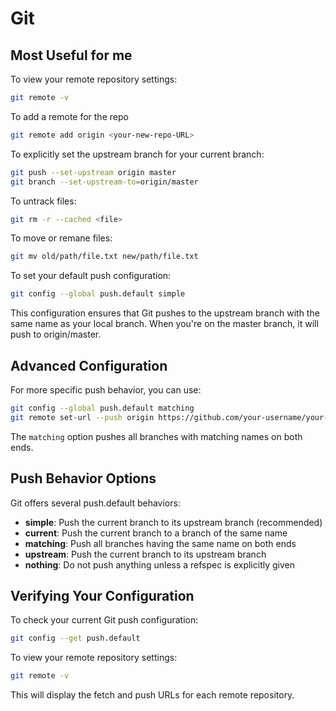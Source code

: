# Git 

## Most Useful for me

To view your remote repository settings:

```bash
git remote -v
```

To add a remote for the repo
```bash
git remote add origin <your-new-repo-URL>
```

To explicitly set the upstream branch for your current branch:
```bash
git push --set-upstream origin master
git branch --set-upstream-to=origin/master
```

To untrack files:
```bash
git rm -r --cached <file>
```

To move or remane files:
```bash
git mv old/path/file.txt new/path/file.txt
```


To set your default push configuration:

```bash
git config --global push.default simple
```

This configuration ensures that Git pushes to the upstream branch with the same name as your local branch. When you're on the master branch, it will push to origin/master.


## Advanced Configuration

For more specific push behavior, you can use:

```bash
git config --global push.default matching
git remote set-url --push origin https://github.com/your-username/your-repo.git
```

The `matching` option pushes all branches with matching names on both ends.

## Push Behavior Options

Git offers several push.default behaviors:

- **simple**: Push the current branch to its upstream branch (recommended)
- **current**: Push the current branch to a branch of the same name
- **matching**: Push all branches having the same name on both ends
- **upstream**: Push the current branch to its upstream branch
- **nothing**: Do not push anything unless a refspec is explicitly given

## Verifying Your Configuration

To check your current Git push configuration:

```bash
git config --get push.default
```

To view your remote repository settings:

```bash
git remote -v
```

This will display the fetch and push URLs for each remote repository.
